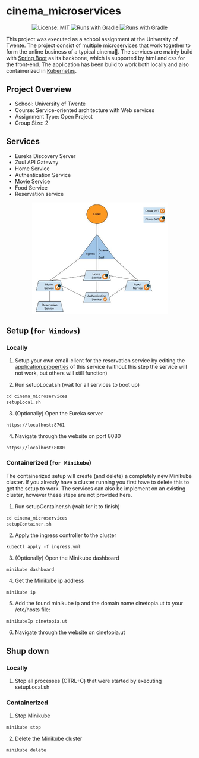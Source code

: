 # cinema_microservices

<p align="center">
  <a aria-label="cinema_microservices license" href="https://github.com/Rubinjo/cinema_microservices/blob/main/LICENSE" target="_blank">
    <img alt="License: MIT" src="https://img.shields.io/badge/License-MIT-yellow.svg" target="_blank" />
  </a>
  <a aria-label="Gradle project" href="https://github.com/gradle/gradle" target="_blank">
    <img alt="Runs with Gradle" src="https://img.shields.io/badge/gradle-6.8.3-blue.svg" target="_blank" />
  </a>
  <a aria-label="Spring Boot project" href="https://github.com/spring-projects/spring-boot" target="_blank">
    <img alt="Runs with Gradle" src="https://img.shields.io/badge/spring--boot-2.3.10-green.svg" target="_blank" />
  </a>
</p>

This project was executed as a school assignment at the University of Twente. The project consist of multiple microservices that work together to form the online business of a typical cinema:movie_camera:. The services are mainly build with [Spring Boot](https://github.com/spring-projects/spring-boot) as its backbone, which is supported by html and css for the front-end. The application has been build to work both locally and also containerized in [Kubernetes](https://github.com/kubernetes/kubernetes).

## Project Overview

- School: University of Twente
- Course: Service-oriented architecture with Web services
- Assignment Type: Open Project
- Group Size: 2

## Services

- Eureka Discovery Server
- Zuul API Gateway
- Home Service
- Authentication Service
- Movie Service
- Food Service
- Reservation service

<p align="center">
  <img height="300" width="auto" src="resources/SOAarchitecture.jpg">
</p>

## Setup (`for Windows`)

### Locally

1. Setup your own email-client for the reservation service by editing the [application.properties](https://github.com/Rubinjo/cinema_microservices/blob/main/reserve-service/src/main/resources/application.properties) of this service (without this step the service will not work, but others will still function)

2. Run setupLocal.sh (wait for all services to boot up)
```
cd cinema_microservices
setupLocal.sh
```
3. (Optionally) Open the Eureka server 
```
https://localhost:8761
```
4. Navigate through the website on port 8080
```
https://localhost:8080
```

### Containerized (`for Minikube`)

The containerized setup will create (and delete) a completely new Minikube cluster. If you already have a cluster running you first have to delete this to get the setup to work. The services can also be implement on an existing cluster, however these steps are not provided here.

1. Run setupContainer.sh (wait for it to finish)
```
cd cinema_microservices
setupContainer.sh
```
2. Apply the ingress controller to the cluster
```
kubectl apply -f ingress.yml
```
3. (Optionally) Open the Minikube dashboard
```
minikube dashboard
```
4. Get the Minikube ip address
```
minikube ip
```
5. Add the found minikube ip and the domain name cinetopia.ut to your /etc/hosts file:
```
minikubeIp cinetopia.ut
```
6. Navigate through the website on cinetopia.ut

## Shup down

### Locally

1. Stop all processes (CTRL+C) that were started by executing setupLocal.sh

### Containerized

1. Stop Minikube
```
minikube stop
```
2. Delete the Minikube cluster
```
minikube delete
```

